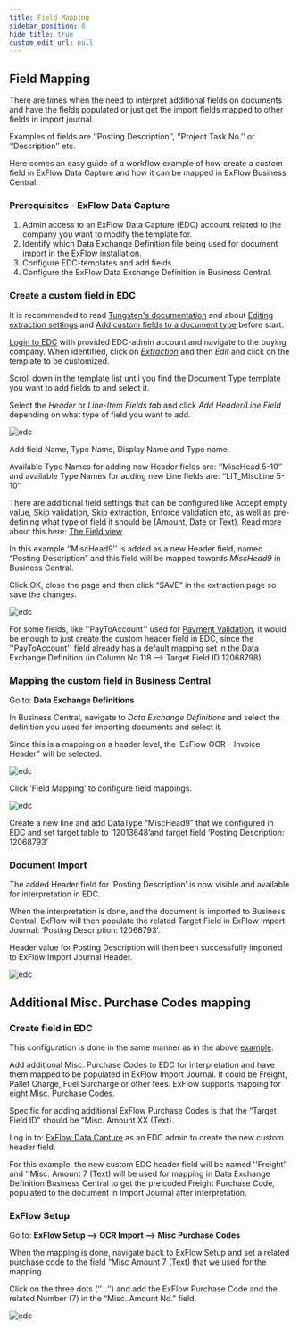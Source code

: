 ```yaml
---
title: Field Mapping 
sidebar_position: 8
hide_title: true
custom_edit_url: null
---
```

## Field Mapping 
There are times when the need to interpret additional fields on documents and have the fields populated or just get the import fields mapped to other fields in import journal. 

Examples of fields are ‘’Posting Description’’, ‘’Project Task No.’’ or ‘‘Description’’ etc.

Here comes an easy guide of a workflow example of how create a custom field in ExFlow Data Capture and how it can be mapped in ExFlow Business Central. 

### Prerequisites - ExFlow Data Capture

1.	Admin access to an ExFlow Data Capture (EDC) account related to the company you want to modify the template for.<br/> 
2.	Identify which Data Exchange Definition file being used for document import in the ExFlow installation.<br/> 
3.	Configure EDC-templates and add fields.<br/> 
4.	Configure the ExFlow Data Exchange Definition in Business Central.<br/> 

### Create a custom field in EDC
It is recommended to read [Tungsten's documentation](https://docs.readsoftonline.com/help/eng/partner/overview/c_welcome.html) and about [Editing extraction settings](https://docs.readsoftonline.com/help/eng/partner/services/t_adding_custom_fields_to_a_document_type.html) and [Add custom fields to a document type](https://docs.readsoftonline.com/help/eng/partner/admin-center/t_editing_extraction_settings.html) before start.

[Login to EDC](https://signup.readsoftonline.com) with provided EDC-admin account and navigate to the buying company. When identified, click on [*Extraction*](https://docs.readsoftonline.com/help/eng/partner/admin-center/c_the_extraction_view.html?h=extraction) and then *Edit* and click on the template to be customized.
 
Scroll down in the template list until you find the Document Type template you want to add fields to and select it.

Select the *Header* or *Line-Item Fields tab* and click *Add Header/Line Field* depending on what type of field you want to add. 
 
![edc](@site/static/img/media/edc-field-mapping-001.png)
 
Add field Name, Type Name, Display Name and Type name.

Available Type Names for adding new Header fields are: ‘’MiscHead 5-10’’ and available Type Names for adding new Line fields are: ‘’LIT_MiscLine 5-10’’

There are additional field settings that can be configured like Accept empty value, Skip validation, Skip extraction, Enforce validation etc, as well as pre-defining what type of field it should be (Amount, Date or Text). Read more about this here: [The Field view](https://docs.readsoftonline.com/help/eng/partner/admin-center/c_the_field_view.html)

In this example ‘’MiscHead9’’ is added as a new Header field, named “Posting Description” and this field will be mapped towards *MiscHead9* in Business Central.

Click OK, close the page and then click “SAVE” in the extraction page so save the changes.

![edc](@site/static/img/media/edc-field-mapping-002.png)

For some fields, like ''PayToAccount'' used for [Payment Validation](https://docs.signupsoftware.com/business-central/docs/user-manual/business-functionality/payment-validation-and-payment-suggestion#payment-validation-and-payment-suggestion), it would be enough to just create the custom header field in EDC, since the ''PayToAccount'' field already has a default mapping set in the Data Exchange Definition (in Column No 118 --> Target Field ID 12068798).

### Mapping the custom field in Business Central 
Go to: **Data Exchange Definitions**

In Business Central, navigate to *Data Exchange Definitions* and select the definition you used for importing documents and select it. 

Since this is a mapping on a header level, the ‘ExFlow OCR – Invoice Header” will be selected.

![edc](@site/static/img/media/edc-field-mapping-003.png)

Click ‘Field Mapping’ to configure field mappings.
 
![edc](@site/static/img/media/edc-field-mapping-004.png)

Create a new line and add DataType “MiscHead9” that we configured in EDC and set target table to ‘12013648’and target field ‘Posting Description: 12068793’


### Document Import
The added Header field for ‘Posting Description’ is now visible and available for interpretation in EDC. 

When the interpretation is done, and the document is imported to Business Central, ExFlow will then populate the related Target Field in ExFlow Import Journal: ‘Posting Description: 12068793’.
 
Header value for Posting Description will then been successfully imported to ExFlow Import Journal Header.

![edc](@site/static/img/media/edc-field-mapping-005.png)

## Additional Misc. Purchase Codes mapping

### Create field in EDC
This configuration is done in the same manner as in the above [example](https://docs.signupsoftware.com/business-central/docs/user-manual/technical/field-mapping#mapping-the-custom-field-in-business-central). 

Add additional Misc. Purchase Codes to EDC for interpretation and have them mapped to be populated in ExFlow Import Journal. It could be Freight, Pallet Charge, Fuel Surcharge or other fees. ExFlow supports mapping for eight Misc. Purchase Codes. 

Specific for adding additional ExFlow Purchase Codes is that the “Target Field ID” should be “Misc. Amount XX (Text). 

Log in to: [ExFlow Data Capture](https://signup.readsoftonline.com) as an EDC admin to create the new custom header field.

For this example, the new custom EDC header field will be named ''Freight'' and ''Misc. Amount 7 (Text) will be used for mapping in Data Exchange Definition Business Central to get the pre coded Freight Purchase Code, populated to the document in Import Journal after interpretation.

### ExFlow Setup 
Go to: **ExFlow Setup --> OCR Import --> Misc Purchase Codes**

When the mapping is done, navigate back to ExFlow Setup and set a related purchase code to the field “Misc Amount 7 (Text) that we used for the mapping.

Click on the three dots (‘’…’’) and add the ExFlow Purchase Code and the related Number (7) in the “Misc. Amount No.” field.
 
![edc](@site/static/img/media/edc-field-mapping-007.png)


